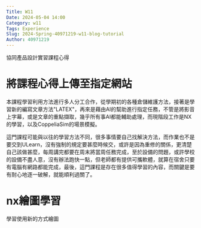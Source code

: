 ```yaml
---
Title: W11 
Date: 2024-05-04 14:00
Category: w11 
Tags: Experience
Slug: 2024-Spring-40971219-w11-blog-tutorial
Author: 40971219
---
```


協同產品設計實習課程心得

<!-- PELICAN_END_SUMMARY -->

# 將課程心得上傳至指定網站

本課程學習利用方法進行多人分工合作，從學期初的各種倉儲維護方法，接著是學習新的編寫文章方法"LATEX"，再來是藉由AI的幫助進行指定任務，不管是將影音上字幕，或是文章的重點擷取，幾乎所有事AI都能輔助處理，而現階段工作是NX的學習，以及CoppeliaSim的場景模擬。

這門課程可能與以往的學習方法不同，很多事情要自己找解決方法，而作業也不是要交到ULearn，沒有強制的規定要甚麼時候交，或許是因為重修的關係，更清楚自己該做甚麼，每周講完都要在周末將當周任務完成，至於設備的問題，或許學校的設備不盡人意，沒有辦法跑快一點，但老師都有提供可攜軟體，就算在宿舍只要有電腦有網路都能完成，最後，這門課程是存在很多值得學習的內容，而關鍵是要有耐心地逐一破解，就能順利過關了。

# nx繪圖學習

學習使用新的方式繪圖